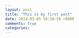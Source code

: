 ```yaml
---
layout: post
title: "This is my first post"
date: 2014-03-05 10:50:58 +0800
comments: true
categories: 
---
```

